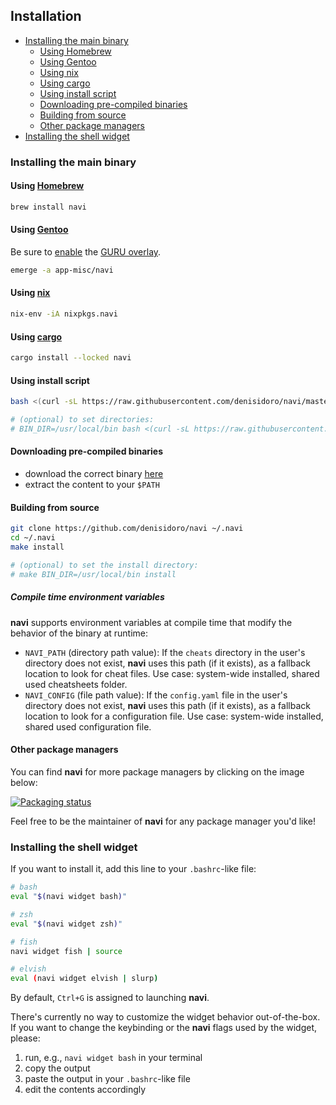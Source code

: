 Installation
------------

* [Installing the main binary](#installing-the-main-binary)
    * [Using Homebrew](#using-homebrew)
    * [Using Gentoo](#using-gentoo)
    * [Using nix](#using-nix)
    * [Using cargo](#using-cargo)
    * [Using install script](#using-install-script)
    * [Downloading pre-compiled binaries](#downloading-pre-compiled-binaries)
    * [Building from source](#building-from-source)
    * [Other package managers](#other-package-managers)
* [Installing the shell widget](#installing-the-shell-widget)

### Installing the main binary

#### Using [Homebrew](http://brew.sh/)

```sh
brew install navi
```

#### Using [Gentoo](https://gentoo.org/)

Be sure to [enable](https://wiki.gentoo.org/wiki/Ebuild_repository) the [GURU overlay](https://gpo.zugaina.org/Overlays/guru/app-misc/navi).

```sh
emerge -a app-misc/navi
```

#### Using [nix](https://nixos.org/)

```sh
nix-env -iA nixpkgs.navi
```

#### Using [cargo](https://github.com/rust-lang/cargo)

```bash
cargo install --locked navi
```

#### Using install script

```bash
bash <(curl -sL https://raw.githubusercontent.com/denisidoro/navi/master/scripts/install)

# (optional) to set directories:
# BIN_DIR=/usr/local/bin bash <(curl -sL https://raw.githubusercontent.com/denisidoro/navi/master/scripts/install)
```

#### Downloading pre-compiled binaries

- download the correct binary [here](https://github.com/denisidoro/navi/releases/latest)
- extract the content to your `$PATH`

#### Building from source

```bash
git clone https://github.com/denisidoro/navi ~/.navi
cd ~/.navi
make install 

# (optional) to set the install directory:
# make BIN_DIR=/usr/local/bin install
```

##### Compile time environment variables

**navi** supports environment variables at compile time that modify the behavior of the binary at runtime:

- `NAVI_PATH` (directory path value): If the `cheats` directory in the user's directory does not exist, **navi** uses this path (if it exists), as a fallback location to look for cheat files. Use case: system-wide installed, shared used cheatsheets folder.
- `NAVI_CONFIG` (file path value): If the `config.yaml` file in the user's directory does not exist, **navi** uses this path (if it exists), as a fallback location to look for a configuration file. Use case: system-wide installed, shared used configuration file.

#### Other package managers

You can find **navi** for more package managers by clicking on the image below: 

[![Packaging status](https://repology.org/badge/vertical-allrepos/navi.svg)](https://repology.org/project/navi/versions)

Feel free to be the maintainer of **navi** for any package manager you'd like!

### Installing the shell widget

If you want to install it, add this line to your `.bashrc`-like file:
```sh
# bash
eval "$(navi widget bash)"

# zsh
eval "$(navi widget zsh)"

# fish
navi widget fish | source

# elvish
eval (navi widget elvish | slurp)
```

By default, `Ctrl+G` is assigned to launching **navi**.

There's currently no way to customize the widget behavior out-of-the-box. If you want to change the keybinding or the **navi** flags used by the widget, please:
1. run, e.g., `navi widget bash` in your terminal
2. copy the output
3. paste the output in your `.bashrc`-like file
4. edit the contents accordingly
